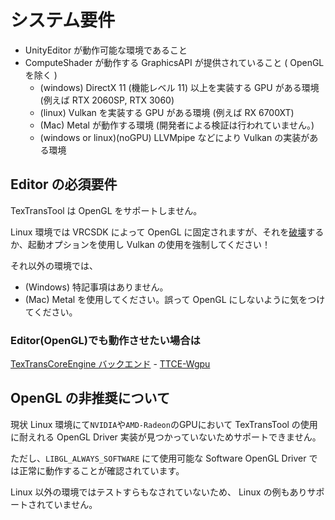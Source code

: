 # システム要件

- UnityEditor が動作可能な環境であること
- ComputeShader が動作する GraphicsAPI が提供されていること ( OpenGL を除く )
  - (windows) DirectX 11 (機能レベル 11) 以上を実装する GPU がある環境 (例えば RTX 2060SP, RTX 3060)
  - (linux) Vulkan を実装する GPU がある環境 (例えば RX 6700XT)
  - (Mac) Metal が動作する環境 (開発者による検証は行われていません。)
  - (windows or linux)(noGPU) LLVMpipe などにより Vulkan の実装がある環境

## Editor の必須要件

TexTransTool は OpenGL をサポートしません。

Linux 環境では VRCSDK によって OpenGL に固定されますが、それを[破壊](https://github.com/KisaragiEffective/VulkanOnUnity)するか、起動オプションを使用し Vulkan の使用を強制してください！

それ以外の環境では、

- (Windows) 特記事項はありません。
- (Mac) Metal を使用してください。誤って OpenGL にしないように気をつけてください。

### Editor(OpenGL)でも動作させたい場合は

[TexTransCoreEngine バックエンド](/docs/Reference/EditorWindow/TTT-Menu.md#textranscoreengine-バックエンド) - [TTCE-Wgpu](/docs/FAQ#ttce-wgpu-って何)

## OpenGL の非推奨について

現状 Linux 環境にて`NVIDIA`や`AMD-Radeon`のGPUにおいて TexTransTool の使用に耐えれる OpenGL Driver 実装が見つかっていないためサポートできません。

ただし、`LIBGL_ALWAYS_SOFTWARE` にて使用可能な Software OpenGL Driver では正常に動作することが確認されています。

Linux 以外の環境ではテストすらもなされていないため、 Linux の例もありサポートされていません。
